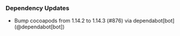 ### Dependency Updates
* Bump cocoapods from 1.14.2 to 1.14.3 (#876) via dependabot[bot] (@dependabot[bot])
